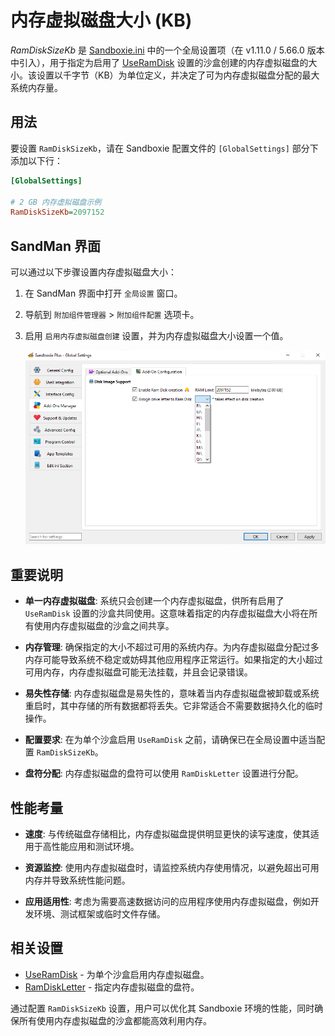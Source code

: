 # 内存虚拟磁盘大小 (KB)

_RamDiskSizeKb_ 是 [Sandboxie.ini](SandboxieIni.md) 中的一个全局设置项（在 v1.11.0 / 5.66.0 版本中引入），用于指定为启用了 [UseRamDisk](UseRamDisk.md) 设置的沙盒创建的内存虚拟磁盘的大小。该设置以千字节（KB）为单位定义，并决定了可为内存虚拟磁盘分配的最大系统内存量。

## 用法

要设置 `RamDiskSizeKb`，请在 Sandboxie 配置文件的 `[GlobalSettings]` 部分下添加以下行：

```ini
[GlobalSettings]

# 2 GB 内存虚拟磁盘示例
RamDiskSizeKb=2097152
```

## SandMan 界面

可以通过以下步骤设置内存虚拟磁盘大小：

1. 在 SandMan 界面中打开 `全局设置` 窗口。
2. 导航到 `附加组件管理器` > `附加组件配置` 选项卡。
3. 启用 `启用内存虚拟磁盘创建` 设置，并为内存虚拟磁盘大小设置一个值。

    ![Ram Disk Creation](../Media/UseRamDisk3.png)

## 重要说明

- **单一内存虚拟磁盘**: 系统只会创建一个内存虚拟磁盘，供所有启用了 `UseRamDisk` 设置的沙盒共同使用。这意味着指定的内存虚拟磁盘大小将在所有使用内存虚拟磁盘的沙盒之间共享。
  
- **内存管理**: 确保指定的大小不超过可用的系统内存。为内存虚拟磁盘分配过多内存可能导致系统不稳定或妨碍其他应用程序正常运行。如果指定的大小超过可用内存，内存虚拟磁盘可能无法挂载，并且会记录错误。

- **易失性存储**: 内存虚拟磁盘是易失性的，意味着当内存虚拟磁盘被卸载或系统重启时，其中存储的所有数据都将丢失。它非常适合不需要数据持久化的临时操作。

- **配置要求**: 在为单个沙盒启用 `UseRamDisk` 之前，请确保已在全局设置中适当配置 `RamDiskSizeKb`。

- **盘符分配**: 内存虚拟磁盘的盘符可以使用 `RamDiskLetter` 设置进行分配。

## 性能考量

- **速度**: 与传统磁盘存储相比，内存虚拟磁盘提供明显更快的读写速度，使其适用于高性能应用和测试环境。

- **资源监控**: 使用内存虚拟磁盘时，请监控系统内存使用情况，以避免超出可用内存并导致系统性能问题。 

- **应用适用性**: 考虑为需要高速数据访问的应用程序使用内存虚拟磁盘，例如开发环境、测试框架或临时文件存储。

## 相关设置

- [UseRamDisk](UseRamDisk.md) - 为单个沙盒启用内存虚拟磁盘。
- [RamDiskLetter](RamDiskLetter.md) - 指定内存虚拟磁盘的盘符。

通过配置 `RamDiskSizeKb` 设置，用户可以优化其 Sandboxie 环境的性能，同时确保所有使用内存虚拟磁盘的沙盒都能高效利用内存。
